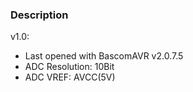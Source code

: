 ### Description

v1.0:
- Last opened with BascomAVR v2.0.7.5
- ADC Resolution: 10Bit
- ADC VREF: AVCC(5V)